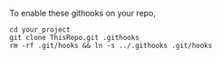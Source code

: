 To enable these githooks on your repo, 

```
cd your_project
git clone ThisRepo.git .githooks
rm -rf .git/hooks && ln -s ../.githooks .git/hooks
```
